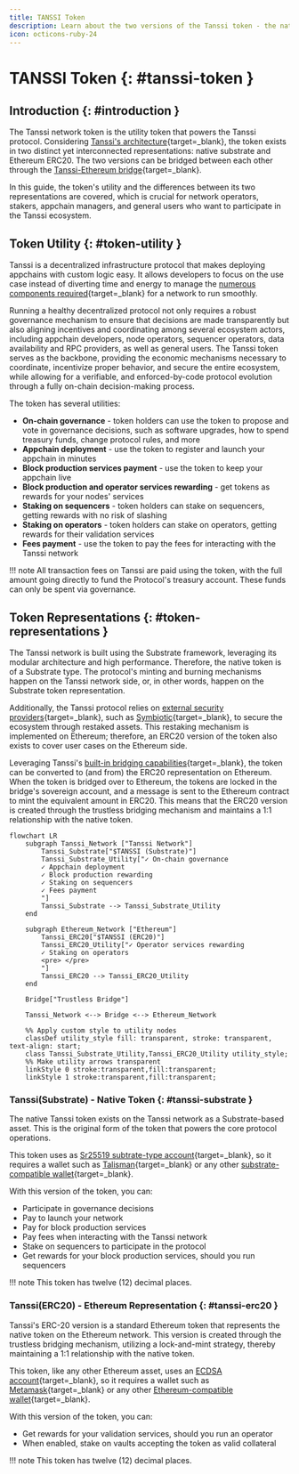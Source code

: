 ```yaml
---
title: TANSSI Token
description: Learn about the two versions of the Tanssi token - the native Substrate token and the ERC-20 representation on Ethereum, their utilities, and use cases.
icon: octicons-ruby-24
---
```


# TANSSI Token {: #tanssi-token }

## Introduction {: #introduction }

The Tanssi network token is the utility token that powers the Tanssi protocol. Considering [Tanssi's architecture](/learn/tanssi/overview/#tanssi-architecture){target=\_blank}, the token exists in two distinct yet interconnected representations: native substrate and Ethereum ERC20. The two versions can be bridged between each other through the [Tanssi-Ethereum bridge](/learn/tanssi/tanssi-ethereum-bridge/){target=\_blank}.

In this guide, the token's utility and the differences between its two representations are covered, which is crucial for network operators, stakers, appchain managers, and general users who want to participate in the Tanssi ecosystem.

## Token Utility {: #token-utility }

Tanssi is a decentralized infrastructure protocol that makes deploying appchains with custom logic easy. It allows developers to focus on the use case instead of diverting time and energy to manage the [numerous components required](/learn/tanssi/overview/#what-tanssi-provides){target=\_blank} for a network to run smoothly.

Running a healthy decentralized protocol not only requires a robust governance mechanism to ensure that decisions are made transparently but also aligning incentives and coordinating among several ecosystem actors, including appchain developers, node operators, sequencer operators, data availability and RPC providers, as well as general users. The Tanssi token serves as the backbone, providing the economic mechanisms necessary to coordinate, incentivize proper behavior, and secure the entire ecosystem, while allowing for a verifiable, and enforced-by-code protocol evolution through a fully on-chain decision-making process.

The token has several utilities:

- **On-chain governance** - token holders can use the token to propose and vote in governance decisions, such as software upgrades, how to spend treasury funds, change protocol rules, and more
- **Appchain deployment** - use the token to register and launch your appchain in minutes
- **Block production services payment** - use the token to keep your appchain live
- **Block production and operator services rewarding** - get tokens as rewards for your nodes' services
- **Staking on sequencers** - token holders can stake on sequencers, getting rewards with no risk of slashing
- **Staking on operators** - token holders can stake on operators, getting rewards for their validation services
- **Fees payment** - use the token to pay the fees for interacting with the Tanssi network

!!! note
    All transaction fees on Tanssi are paid using the token, with the full amount going directly to fund the Protocol's treasury account. These funds can only be spent via governance.

## Token Representations {: #token-representations }

The Tanssi network is built using the Substrate framework, leveraging its modular architecture and high performance. Therefore, the native token is of a Substrate type. The protocol's minting and burning mechanisms happen on the Tanssi network side, or, in other words, happen on the Substrate token representation.

Additionally, the Tanssi protocol relies on [external security providers](/learn/tanssi/external-security-providers/){target=\_blank}, such as [Symbiotic](/learn/tanssi/external-security-providers/symbiotic/){target=\_blank}, to secure the ecosystem through restaked assets. This restaking mechanism is implemented on Ethereum; therefore, an ERC20 version of the token also exists to cover user cases on the Ethereum side.

Leveraging Tanssi's [built-in bridging capabilities](/builders/tanssi-network/bridge/){target=\_blank}, the token can be converted to (and from) the ERC20  representation on Ethereum. When the token is bridged over to Ethereum, the tokens are locked in the bridge's sovereign account, and a message is sent to the Ethereum contract to mint the equivalent amount in ERC20. This means that the ERC20 version is created through the trustless bridging mechanism and maintains a 1:1 relationship with the native token.

```mermaid
flowchart LR
    subgraph Tanssi_Network ["Tanssi Network"]
        Tanssi_Substrate["$TANSSI (Substrate)"]
        Tanssi_Substrate_Utility["✓ On-chain governance
        ✓ Appchain deployment
        ✓ Block production rewarding
        ✓ Staking on sequencers
        ✓ Fees payment
        "]
        Tanssi_Substrate --> Tanssi_Substrate_Utility
    end

    subgraph Ethereum_Network ["Ethereum"]
        Tanssi_ERC20["$TANSSI (ERC20)"]
        Tanssi_ERC20_Utility["✓ Operator services rewarding
        ✓ Staking on operators
        <pre> </pre>
        "]
        Tanssi_ERC20 --> Tanssi_ERC20_Utility
    end

    Bridge["Trustless Bridge"]

    Tanssi_Network <--> Bridge <--> Ethereum_Network

    %% Apply custom style to utility nodes
    classDef utility_style fill: transparent, stroke: transparent, text-align: start;
    class Tanssi_Substrate_Utility,Tanssi_ERC20_Utility utility_style;
    %% Make utility arrows transparent
    linkStyle 0 stroke:transparent,fill:transparent;
    linkStyle 1 stroke:transparent,fill:transparent;
```

### Tanssi(Substrate) - Native Token {: #tanssi-substrate }

The native Tanssi token exists on the Tanssi network as a Substrate-based asset. This is the original form of the token that powers the core protocol operations.

This token uses as [Sr25519 subtrate-type account](/learn/tanssi/account-types/#key-types-in-tanssi-protocol){target=\_blank}, so it requires a wallet such as [Talisman](/builders/toolkit/substrate-api/wallets/talisman/){target=\_blank} or any other [substrate-compatible wallet](/builders/toolkit/substrate-api/wallets/){target=\_blank}.

With this version of the token, you can:

- Participate in governance decisions
- Pay to launch your network
- Pay for block production services
- Pay fees when interacting with the Tanssi network
- Stake on sequencers to participate in the protocol
- Get rewards for your block production services, should you run sequencers

!!! note
    This token has twelve (12) decimal places.

### Tanssi(ERC20) - Ethereum Representation {: #tanssi-erc20 }

Tanssi's ERC-20 version is a standard Ethereum token that represents the native token on the Ethereum network. This version is created through the trustless bridging mechanism, utilizing a lock-and-mint strategy, thereby maintaining a 1:1 relationship with the native token. 

This token, like any other Ethereum asset, uses an [ECDSA account](/learn/tanssi/account-types/#key-types-in-tanssi-protocol){target=\_blank}, so it requires a wallet such as [Metamask](/builders/toolkit/ethereum-api/wallets/metamask/){target=\_blank} or any other [Ethereum-compatible wallet](/builders/toolkit/ethereum-api/wallets/){target=\_blank}.

With this version of the token, you can:

- Get rewards for your validation services, should you run an operator
- When enabled, stake on vaults accepting the token as valid collateral

!!! note
    This token has twelve (12) decimal places.
